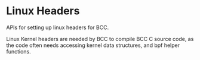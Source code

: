# Linux Headers

APIs for setting up linux headers for BCC.

Linux Kernel headers are needed by BCC to compile BCC C source code, as the code
often needs accessing kernel data structures, and bpf helper functions.
